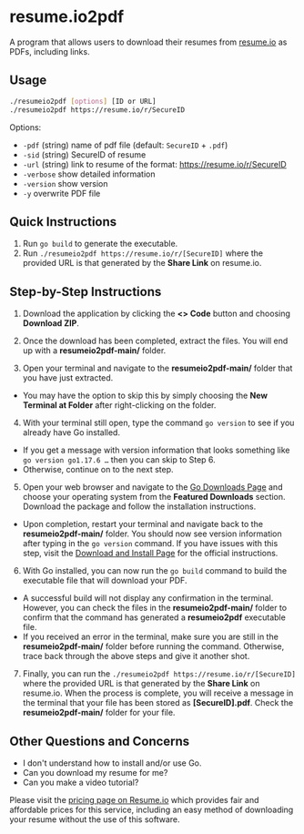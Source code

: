 # resume.io2pdf

A program that allows users to download their resumes from [resume.io](https://resume.io/) as PDFs, including links.

## Usage

```bash
./resumeio2pdf [options] [ID or URL]
./resumeio2pdf https://resume.io/r/SecureID
```

Options:
*  `-pdf` (string)  name of pdf file (default: `SecureID` + `.pdf`)
*  `-sid` (string) SecureID of resume
*  `-url` (string) link to resume of the format: https://resume.io/r/SecureID
*  `-verbose` show detailed information
*  `-version` show version
*  `-y`	overwrite PDF file

## Quick Instructions
1. Run `go build` to generate the executable.
2. Run `./resumeio2pdf https://resume.io/r/[SecureID]` where the provided URL is that generated by the **Share Link** on resume.io.

## Step-by-Step Instructions
1. Download the application by clicking the **<> Code** button and choosing **Download ZIP**.
 
2. Once the download has been completed, extract the files. You will end up with a **resumeio2pdf-main/** folder.

3. Open your terminal and navigate to the **resumeio2pdf-main/** folder that you have just extracted.
- You may have the option to skip this by simply choosing the **New Terminal at Folder** after right-clicking on the folder.

4. With your terminal still open, type the command `go version` to see if you already have Go installed.
- If you get a message with version information that looks something like `go version go1.17.6 …` then you can skip to Step 6.
- Otherwise, continue on to the next step.

5. Open your web browser and navigate to the [Go Downloads Page](https://go.dev/dl/) and choose your operating system from the **Featured Downloads** section. Download the package and follow the installation instructions.
- Upon completion, restart your terminal and navigate back to the **resumeio2pdf-main/** folder. You should now see version information after typing in the `go version` command. If you have issues with this step, visit the [Download and Install Page](https://go.dev/doc/install) for the official instructions. 

6. With Go installed, you can now run the `go build` command to build the executable file that will download your PDF.
- A successful build will not display any confirmation in the terminal. However, you can check the files in the **resumeio2pdf-main/** folder to confirm that the command has generated a **resumeio2pdf** executable file. 
- If you received an error in the terminal, make sure you are still in the **resumeio2pdf-main/** folder before running the command. Otherwise, trace back through the above steps and give it another shot.

7. Finally, you can run the `./resumeio2pdf https://resume.io/r/[SecureID]` where the provided URL is that generated by the **Share Link** on resume.io. When the process is complete, you will receive a message in the terminal that your file has been stored as **\[SecureID].pdf**. Check the **resumeio2pdf-main/** folder for your file.



## Other Questions and Concerns
* I don't understand how to install and/or use Go.
* Can you download my resume for me? 
* Can you make a video tutorial?

Please visit the [pricing page on Resume.io](https://resume.io/pricing) which provides fair and affordable prices for this service, including an easy method of downloading your resume without the use of this software.
